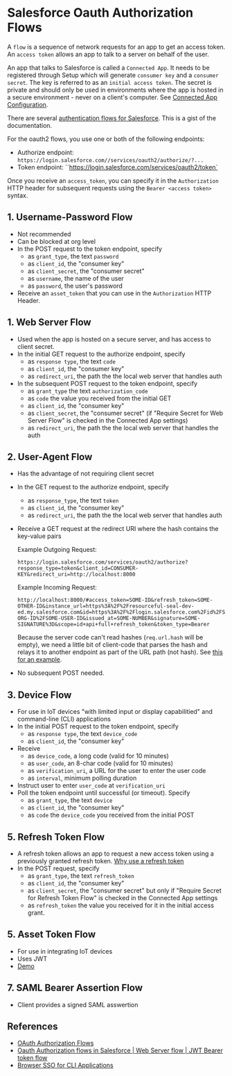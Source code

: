 # Salesforce Oauth Authorization Flows

A `flow` is a sequence of network requests for an app to get an access token. An `access token` allows an app to talk to a server on behalf of the user.

An app that talks to Salesforce is called a `Connected App`. It needs to be registered through Setup which will generate `consumer key` and a `consumer secret`. The key is referred to as an `initial access token`. The secret is private and should only be used in environments where the app is hosted in a secure environment - never on a client's computer. See [Connected App Configuration](2022/salesforce-connected-app-config.md).

There are several [authentication flows for Salesforce](https://help.salesforce.com/s/articleView?id=sf.remoteaccess_oauth_flows.htm&type=5). This is a gist of the documentation.

For the oauth2 flows, you use one or both of the following endpoints:

-   Authorize endpoint: `https://login.salesforce.com//services/oauth2/authorize/?...`
-   Token endpoint: ``https://login.salesforce.com/services/oauth2/token`

Once you receive an `access_token`, you can specify it in the `Authorization` HTTP header for subsequent requests using the `Bearer <access token>` syntax.

## 1. Username-Password Flow

-   Not recommended
-   Can be blocked at org level
-   In the POST request to the token endpoint, specify
    -   as `grant_type`, the text `password`
    -   as `client_id`, the "consumer key"
    -   as `client_secret`, the "consumer secret"
    -   as `username`, the name of the user
    -   as `password`, the user's password
-   Receive an `asset_token` that you can use in the `Authorization` HTTP Header.

## 1. Web Server Flow

-   Used when the app is hosted on a secure server, and has access to client secret.
-   In the initial GET request to the authorize endpoint, specify
    -   as `response type`, the text `code`
    -   as `client_id`, the "consumer key"
    -   as `redirect_uri`, the path the the local web server that handles auth
-   In the subsequent POST request to the token endpoint, specify
    -   as `grant_type` the text `authorization_code`
    -   as `code` the value you received from the initial GET
    -   as `client_id`, the "consumer key"
    -   as `client_secret`, the "consumer secret" (if "Require Secret for Web Server Flow" is checked in the Connected App settings)
    -   as `redirect_uri`, the path the the local web server that handles the auth

## 2. User-Agent Flow

-   Has the advantage of not requiring client secret
-   In the GET request to the authorize endpoint, specify
    -   as `response_type`, the text `token`
    -   as `client_id`, the "consumer key"
    -   as `redirect_uri`, the path the the local web server that handles auth
-   Receive a GET request at the redirect URI where the hash contains the key-value pairs

    Example Outgoing Request:

    ```
    https://login.salesforce.com/services/oauth2/authorize?response_type=token&client_id=CONSUMER-KEY&redirect_uri=http://localhost:8000
    ```

    Example Incoming Request:

    ```
    http://localhost:8000/#access_token=SOME-ID&refresh_token=SOME-OTHER-ID&instance_url=https%3A%2F%2Fresourceful-seal-dev-ed.my.salesforce.com&id=https%3A%2F%2Flogin.salesforce.com%2Fid%2FSOME-ORG-ID%2FSOME-USER-ID&issued_at=SOME-NUMBER&signature=SOME-SIGNATURE%3D&scope=id+api+full+refresh_token&token_type=Bearer
    ```

    Because the server code can't read hashes (`req.url.hash` will be empty), we need a little bit of client-code that parses the hash and relays it to another endpoint as part of the URL path (not hash). See [this for an example](https://github.com/Levent0z/node-cli-oauth2/blob/main/login-result.html).

-   No subsequent POST needed.

## 3. Device Flow

-   For use in IoT devices "with limited input or display capabilitied" and command-line (CLI) applications
-   In the initial POST request to the token endpoint, specify
    -   as `response type`, the text `device_code`
    -   as `client_id`, the "consumer key"
-   Receive
    -   as `device_code`, a long code (valid for 10 minutes)
    -   as `user_code`, an 8-char code (valid for 10 minutes)
    -   as `verification_uri`, a URL for the user to enter the user code
    -   as `interval`, minimum polling duration
-   Instruct user to enter `user_code` at `verification_uri`
-   Poll the token endpoint until successful (or timeout). Specify
    -   as `grant_type`, the text `device`
    -   as `client_id`, the "consumer key"
    -   as `code` the `device_code` you received from the initial POST

## 5. Refresh Token Flow

-   A refresh token allows an app to request a new access token using a previously granted refresh token. [Why use a refresh token](https://stackoverflow.com/questions/38986005/what-is-the-purpose-of-a-refresh-token)
-   In the POST request, specify
    -   as `grant_type`, the text `refresh_token`
    -   as `client_id`, the "consumer key"
    -   as `client_secret`, the "consumer secret" but only if "Require Secret for Refresh Token Flow" is checked in the Connected App settings
    -   as `refresh_token` the value you received for it in the initial access grant.

## 5. Asset Token Flow

-   For use in integrating IoT devices
-   Uses JWT
-   [Demo](https://help.salesforce.com/s/articleView?id=sf.remoteaccess_asset_token_explorer_demo_app.htm&type=5)

## 7. SAML Bearer Assertion Flow

-   Client provides a signed SAML asswertion

## References

-   [OAuth Authorization Flows](https://help.salesforce.com/s/articleView?id=sf.remoteaccess_oauth_flows.htm&type=5)
-   [Oauth Authorization flows in Salesforce | Web Server flow | JWT Bearer token flow](https://www.youtube.com/watch?v=cViU2-xVscA)
-   [Browser SSO for CLI Applications](https://hasinthaindrajee.medium.com/browser-sso-for-cli-applications-b0be743fa656)
